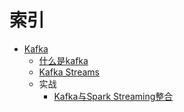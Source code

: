 # 索引

* [Kafka](./Kafka/index.md)
  * [什么是kafka](./Kafka/1-vue.md)
  * [Kafka Streams](./Kafka/2-vue.md)
  * 实战
    * [Kafka与Spark Streaming整合](./kafka/action/KafkaAndSparkStreaming.md)


